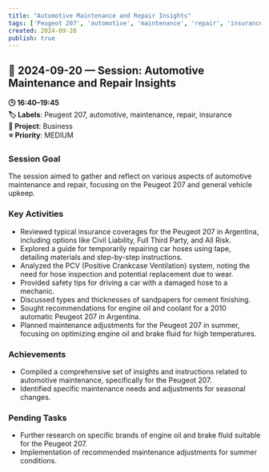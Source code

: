 ```yaml
---
title: "Automotive Maintenance and Repair Insights"
tags: ['Peugeot 207', 'automotive', 'maintenance', 'repair', 'insurance']
created: 2024-09-20
publish: true
---
```


## 📅 2024-09-20 — Session: Automotive Maintenance and Repair Insights

**🕒 16:40–19:45**  
**🏷️ Labels**: Peugeot 207, automotive, maintenance, repair, insurance  
**📂 Project**: Business  
**⭐ Priority**: MEDIUM  


### Session Goal
The session aimed to gather and reflect on various aspects of automotive maintenance and repair, focusing on the Peugeot 207 and general vehicle upkeep.

### Key Activities
- Reviewed typical insurance coverages for the Peugeot 207 in Argentina, including options like Civil Liability, Full Third Party, and All Risk.
- Explored a guide for temporarily repairing car hoses using tape, detailing materials and step-by-step instructions.
- Analyzed the PCV (Positive Crankcase Ventilation) system, noting the need for hose inspection and potential replacement due to wear.
- Provided safety tips for driving a car with a damaged hose to a mechanic.
- Discussed types and thicknesses of sandpapers for cement finishing.
- Sought recommendations for engine oil and coolant for a 2010 automatic Peugeot 207 in Argentina.
- Planned maintenance adjustments for the Peugeot 207 in summer, focusing on optimizing engine oil and brake fluid for high temperatures.

### Achievements
- Compiled a comprehensive set of insights and instructions related to automotive maintenance, specifically for the Peugeot 207.
- Identified specific maintenance needs and adjustments for seasonal changes.

### Pending Tasks
- Further research on specific brands of engine oil and brake fluid suitable for the Peugeot 207.
- Implementation of recommended maintenance adjustments for summer conditions.

